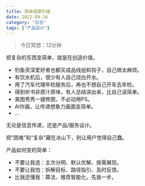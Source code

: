 ```yaml
---
title: 简单就是价值
date: 2022-09-16
category: "日志"
tags: ["产品设计"]
---
```


> 今日冥想：12分钟

把复杂的东西变简单，就是在创造价值。

-   钓鱼资深爱好者也都买成品线组和钩子，自己绑太麻烦。
-   有饮水机后，很少有人自己烧白开水。
-   用了汽车代理年检服务后，再也不想自己开车去年检。
-   得到听书非原汁原味，有人总结讲出来，比自己读简单。
-   美图秀秀一键修图，不必动用PS。
-   AI作画，让传递想象力画面变简单。
-   ...

无论是信息传递，还是产品/服务设计。

把“困难”和“复杂”藏在冰山下，别让用户觉得自己蠢。

产品如何变的简单：

-   不要让我选：主次分明、默认优解、按需展现。
-   不要让我怕：拆解目标、路径指引、及时反馈。
-   比我还懂我：算法、推荐智能化，先我一步。